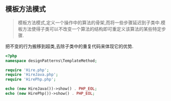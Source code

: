 ## 模板方法模式

> 模板方法模式,定义一个操作中的算法的骨架,而将一些步骤延迟到子类中.模板方法使得子类可以不改变一个算法的结构即可重定义该算法的某些特定步骤.

把不变的行为搬移到超类,去除子类中的重复代码来体现它的优势.

```php
<?php
namespace designPatterns\TemplateMethod;

require 'Hire.php';
require 'HireJava.php';
require 'HirePhp.php';

echo (new HireJava())->show() . PHP_EOL;
echo (new HirePhp())->show() . PHP_EOL;
```